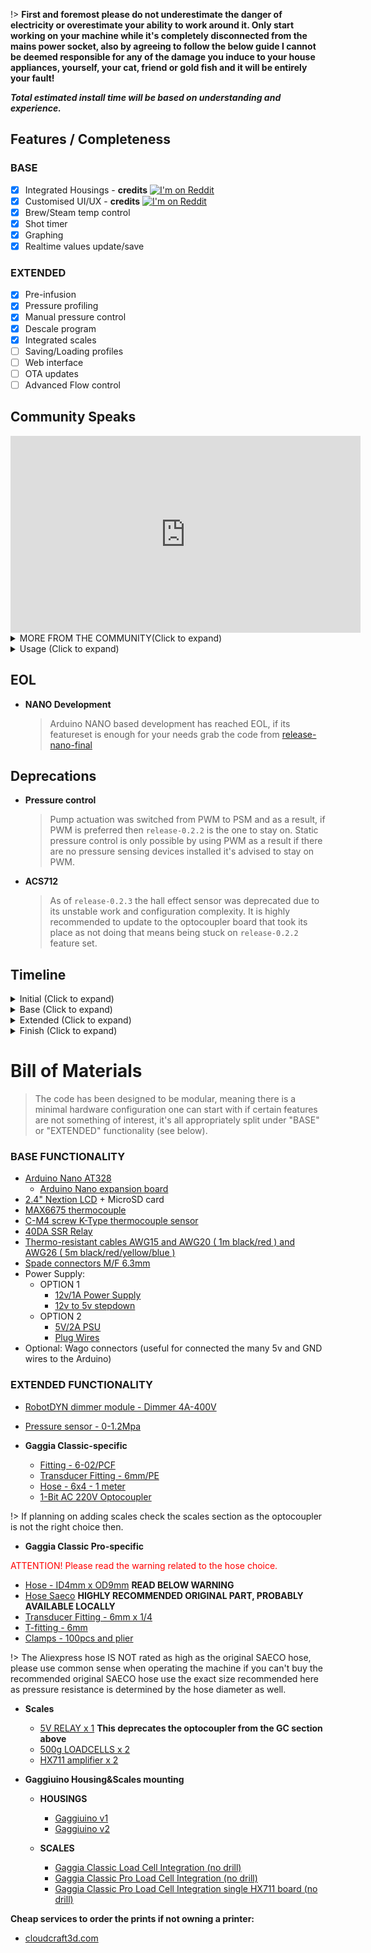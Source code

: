 !> **First and foremost please do not underestimate the danger of electricity or overestimate your ability to work around it. Only start working on your machine while it's completely disconnected from the mains power socket, also by agreeing to follow the below guide I cannot be deemed responsible for any of the damage you induce to your house appliances, yourself, your cat, friend or gold fish and it will be entirely your fault!**


**_Total estimated install time will be based on understanding and experience._**

## Features / Completeness

### BASE

- [x] Integrated Housings - **credits** [![I'm on Reddit](https://img.shields.io/reddit/user-karma/combined/LikeableBump1?style=social)](https://www.reddit.com/user/LikeableBump1 "I'm on Reddit")
- [x] Customised UI/UX - **credits** [![I'm on Reddit](https://img.shields.io/reddit/user-karma/combined/different-wishbone81?style=social)](https://www.reddit.com/user/different-wishbone81 "I'm on Reddit")
- [x] Brew/Steam temp control
- [x] Shot timer
- [x] Graphing
- [x] Realtime values update/save

### EXTENDED

- [x] Pre-infusion
- [x] Pressure profiling
- [x] Manual pressure control
- [x] Descale program
- [x] Integrated scales
- [ ] Saving/Loading profiles
- [ ] Web interface
- [ ] OTA updates
- [ ] Advanced Flow control

## Community Speaks
<iframe width="560" height="315" src="https://www.youtube.com/embed/MxPNQRCxQZc" title="YouTube video player" frameborder="0" allow="accelerometer; autoplay; clipboard-write; encrypted-media; gyroscope; picture-in-picture" allowfullscreen></iframe>

<details>

<summary>MORE FROM THE COMMUNITY(Click to expand)</summary>

<iframe width="560" height="315" src="https://www.youtube.com/embed/hpxB1Q6AFkY" title="YouTube video player" frameborder="0" allow="accelerometer; autoplay; clipboard-write; encrypted-media; gyroscope; picture-in-picture" allowfullscreen></iframe>
</details>

<details>

<summary>Usage (Click to expand)</summary>

 - **BOILER**: Sets the desired temperature at the boiler level
 - **OFFSET**: Sets the offset value used to calculate the real water temperature
 - **HPWR**: Sets the relay start pulse length
 - **M.C.DIV**: Sets the main cycle divider (aka non brew heating behaviour), used in conjunction with HPWR
 - **B.C.DIV**: Sets the brew cycle divider
 - **Brew(Auto)**: All pressure settings are following the below:
   - **PREINFUSION**: Enables pre-infusion
     - **Time**: Sets the length of the PI phase
     - **Bar**: Sets the max reachable pressure for the PI phase
     - **Soak**: Sets the length of the soaking (blooming) phase
   - **P-PROFILING**: Enables AUTO pressure profiling mode
     - **Start**: Sets the desired starting point of the PP phase, can be High->Low or Low->High.
     - **Finish**: Sets the desired finish point of the PP phase, same as above can be from High->Low or Low->High.
     - **Hold**: Sets the length of the PP hold period, if it's desired to maintain the "Start" pressure for a period of time before the pressure drop/raise is applied this is where it's done.
     - **Length**: Sets the length (AKA speed) of the PP drop/raise behaviour, so one can change the pressure slow or fast if desired.

![PressureGraph](https://user-images.githubusercontent.com/109426580/181831162-10ba0770-ee1a-4e76-a273-fb0f337f99e5.png)


 - **Brew(Manual)**: Allows for manual pressure control at brew time.
 - **DESCALE**: Enables the descaling program. At this point there's only one default behaviour:

   ```none
   flush - 10s x5 at 2bar
   flush - 20s x5 at 1 bar
   idle - 5min at 0 bar
   ```

   Descaling should be done with a blind basket in the portafilter and the portafilter locked in the group, steam valve open for the water to flow in a separate reservoir and water tank fully loaded with water mixed with descale solution.
</details>

## EOL
- **NANO Development**

  > Arduino NANO based development has reached EOL, if its featureset is enough for your needs grab the code from [release-nano-final](https://github.com/Zer0-bit/gaggiuino/releases/tag/release-nano-final-v2)

## Deprecations

- **Pressure control**

  > Pump actuation was switched from PWM to PSM and as a result, if PWM is preferred then `release-0.2.2` is the one to stay on. Static pressure control is only possible by using PWM as a result if there are no pressure sensing devices installed it's advised to stay on PWM.

- **ACS712**

  > As of `release-0.2.3` the hall effect sensor was deprecated due to its unstable work and configuration complexity. It is highly recommended to update to the optocoupler board that took its place as not doing that means being stuck on `release-0.2.2` feature set.

## Timeline

<details>
<summary>Initial (Click to expand)</summary>


1. Purchase the parts listed from Ali and expect a wait of 21 days.

   Any parts purchased anywhere else are done so at your own risk (they've not been tested).

2. Connect test components described in the doc to Arduino.

   Using the expansion board, twist the ends of cables and connect to the screw terminals. At this point using DuPont connections is fine but please note later we will solder to the boards or pins.

3. Flash Arduino and LCD with code.

4. Plug in and test.

   Check for a temp reading. It will contain the default offset of 7 degrees which means the initial temp will be room temp -7.
</details>

<details>
<summary>Base (Click to expand)</summary>

1. Plan out where the components will sit inside the machine to determine cable length
2. Create piggyback cables. Determine what switch points to piggyback from.
3. Wire in power delivery method - isolate the board using an enclosure or tape it up after wiring.
4. If you have the eco timer, disable it.
5. Swap out thermocouple - ease out the boiler (don't fully remove it) in order to gain more access.
6. Install the max temp board - isolate the board using an enclosure or tape it up after wiring.
7. Place and wire relay - attach the brew thermostat wires to the SSR relay and sit/attach the back plate or relay on the body of the machine, add some thermal paste
8. Re-Wire the steam switch for steam handling - you need to swap the brew thermostat wires (above step) for the steam thermostat wires and bridge the brew thermostat wires together then take some wires from the steam switch to the Arduino.
9. Wire brew switch for continuity
10. Test.
</details>

<details>
<summary>Extended (Click to expand)</summary>

1. Install the pressure sensor. Ensure it does not leak under pressure.
2. Install dimmer - isolate the board using an enclosure or tape it up after wiring.
3. Install the load cells.
</details>

<details>
<summary>Finish (Click to expand)</summary>

1. Make sure all connections are proper i.e., no metal is exposed and well isolated, all soldering is perfect and wrapped in heat-shrink.
2. Flash the Arduino and LCD with the latest version from GitHub (there could have been changes since).
3. Record your first start. Post this to [#first-start](https://discord.com/channels/890339612441063494/919183771079692328) on Discord.
4. Find out your regional settings and set them in the settings of the Arduino.
5. Check all other settings save correctly.
6. Record your first shot. Post this to [#first-shot](https://discord.com/channels/890339612441063494/910972035205857320) on Discord.
</details>

# Bill of Materials

> The code has been designed to be modular, meaning there is a minimal hardware configuration one can start with if certain features are not something of interest, it's all appropriately split under "BASE" or "EXTENDED" functionality (see below).

### BASE FUNCTIONALITY

  * [Arduino Nano AT328](https://bit.ly/3eXSfXZ)
    * [Arduino Nano expansion board](https://www.aliexpress.com/item/32831772475.html?spm=a2g0o.store_pc_allProduct.8148356.21.7ed173b9bTMew3)
  * [2.4" Nextion LCD](https://bit.ly/3CAUzPj) + MicroSD card
  * [MAX6675 thermocouple](https://bit.ly/3ejTUIj) 
  * [C-M4 screw K-Type thermocouple sensor](https://bit.ly/3nP1WMm)
  * [40DA SSR Relay](https://bit.ly/33g1Pjr)
  * [Thermo-resistant cables AWG15 and AWG20 ( 1m black/red ) and AWG26 ( 5m black/red/yellow/blue )](https://bit.ly/3tjSQbI)
  * [Spade connectors M/F 6.3mm](https://bit.ly/2Sjrkhu)
  * Power Supply:
    * OPTION 1
      * [12v/1A Power Supply](https://www.aliexpress.com/item/33012749903.html)
      * [12v to 5v stepdown](https://a.aliexpress.com/_uAvaIl)
    * OPTION 2
      * [5V/2A PSU](https://www.aliexpress.com/item/4001068579272.html)
      * [Plug Wires](https://www.aliexpress.com/item/1005001727355478.html)
  * Optional: Wago connectors (useful for connected the many 5v and GND wires to the Arduino)

### EXTENDED FUNCTIONALITY

  * [RobotDYN dimmer module - Dimmer 4A-400V ](https://bit.ly/3xhTwQy)
  * [Pressure sensor - 0-1.2Mpa](https://www.aliexpress.com/item/4000756631924.html)

* **Gaggia Classic-specific**

  * [Fitting - 6-02/PCF ](https://www.aliexpress.com/item/4001338642124.html)
  * [Transducer Fitting - 6mm/PE](https://www.aliexpress.com/item/4001338085412.html)
  * [Hose - 6x4 - 1 meter](https://www.aliexpress.com/item/4000383354010.html)
  * [1-Bit AC 220V Optocoupler](https://www.aliexpress.com/item/1005003228104606.html) 

!> If planning on adding scales check the scales section as the optocoupler is not the right choice then.

* **Gaggia Classic Pro-specific**
<div style='color: red'>ATTENTION! Please read the warning related to the hose choice.</div>

  * [Hose - ID4mm x OD9mm](https://www.aliexpress.com/item/1005001729453617.html) **READ BELOW WARNING**
  * [Hose Saeco](https://www.ebay.co.uk/itm/115431428020) **HIGHLY RECOMMENDED ORIGINAL PART, PROBABLY AVAILABLE LOCALLY**
  * [Transducer Fitting - 6mm x 1/4](https://www.aliexpress.com/item/33059380672.html)
  * [T-fitting - 6mm](https://www.aliexpress.com/item/1005002749996345.html)
  * [Clamps - 100pcs and plier](https://www.aliexpress.com/item/1005003341137707.html) 

!> The Aliexpress hose IS NOT rated as high as the original SAECO hose, please use common sense when operating the machine if you can't buy the recommended original SAECO hose use the exact size recommended here as pressure resistance is determined by the hose diameter as well.

* **Scales**
  * [5V RELAY x 1](https://a.aliexpress.com/_vpUdrT) **This deprecates the optocoupler from the GC section above**
  * [500g LOADCELLS x 2](https://www.aliexpress.com/item/32670225988.html)
  * [HX711 amplifier x 2](https://www.aliexpress.com/item/32670225988.html)

* **Gaggiuino Housing&Scales mounting**
  * **HOUSINGS**
    * [Gaggiuino v1](https://www.thingiverse.com/thing:4949471)
    * [Gaggiuino v2](https://www.thingiverse.com/thing:5236286)

  * **SCALES**
    * [Gaggia Classic Load Cell Integration (no drill)](https://www.thingiverse.com/thing:5276489)
    * [Gaggia Classic Pro Load Cell Integration (no drill)](https://www.thingiverse.com/thing:5276492)
    * [Gaggia Classic Pro Load Cell Integration single HX711 board (no drill)](https://www.thingiverse.com/thing:5276496)

**Cheap services to order the prints if not owning a printer:**

  * [cloudcraft3d.com](https://craftcloud3d.com/)
